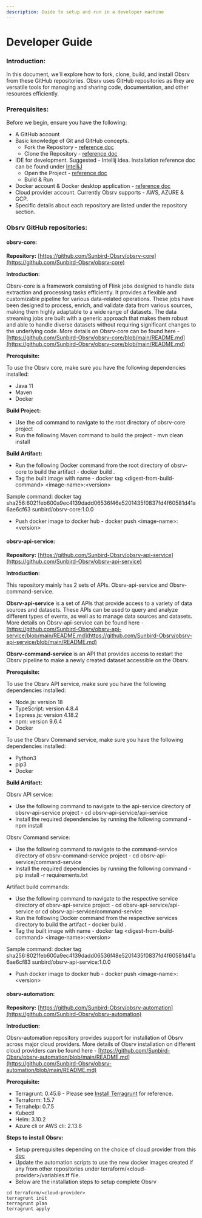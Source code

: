```yaml
---
description: Guide to setup and run in a developer machine
---
```


# Developer Guide

### Introduction: <a href="#id-5zntod7zxfl6" id="id-5zntod7zxfl6"></a>

In this document, we'll explore how to fork, clone, build, and install Obsrv from these GitHub repositories. Obsrv uses GitHub repositories as they are versatile tools for managing and sharing code, documentation, and other resources efficiently.

### Prerequisites: <a href="#lwdfmye9jg68" id="lwdfmye9jg68"></a>

Before we begin, ensure you have the following:

* A GitHub account
* Basic knowledge of Git and GitHub concepts.
  * Fork the Repository - [reference doc](https://docs.github.com/en/pull-requests/collaborating-with-pull-requests/working-with-forks/fork-a-repo)
  * Clone the Repository - [reference doc](https://docs.github.com/en/repositories/creating-and-managing-repositories/cloning-a-repository)
* IDE for development. Suggested - Intellij idea. Installation reference doc can be found under [IntelliJ](https://www.jetbrains.com/help/idea/installation-guide.html)
  * Open the Project - [reference doc](https://www.jetbrains.com/guide/java/tutorials/import-project/open-project/)
  * Build & Run
* Docker account & Docker desktop application - [reference doc](https://docs.docker.com/desktop/)
* Cloud provider account. Currently Obsrv supports - AWS, AZURE & GCP.
* Specific details about each repository are listed under the repository section.

### Obsrv GitHub repositories: <a href="#at5woe3fkmsh" id="at5woe3fkmsh"></a>

#### **obsrv-core:**

**Repository:** [https://github.com/Sunbird-Obsrv/obsrv-core](https://github.com/Sunbird-Obsrv/obsrv-core)

**Introduction:**

Obsrv-core is a framework consisting of Flink jobs designed to handle data extraction and processing tasks efficiently. It provides a flexible and customizable pipeline for various data-related operations. These jobs have been designed to process, enrich, and validate data from various sources, making them highly adaptable to a wide range of datasets. The data streaming jobs are built with a generic approach that makes them robust and able to handle diverse datasets without requiring significant changes to the underlying code. More details on Obsrv-core can be found here - [https://github.com/Sunbird-Obsrv/obsrv-core/blob/main/README.md](https://github.com/Sunbird-Obsrv/obsrv-core/blob/main/README.md)

**Prerequisite:**

To use the Obsrv core, make sure you have the following dependencies installed:

* Java 11
* Maven
* Docker

**Build Project:**

* Use the cd command to navigate to the root directory of obsrv-core project
* Run the following Maven command to build the project - ​​mvn clean install

**Build Artifact:**

* Run the following Docker command from the root directory of obsrv-core to build the artifact - ​​docker build .
* Tag the built image with name - docker tag \<digest-from-build-command> \<image-name>:\<version>

Sample command: docker tag sha256:6021feb600a9ec4139dadd06536f46e5201435f0837fd4f60581d41a6ae6cf63 sunbird/obsrv-core:1.0.0

* Push docker image to docker hub - docker push \<image-name>:\<version>

#### **obsrv-api-service:**

**Repository:** [https://github.com/Sunbird-Obsrv/obsrv-api-service](https://github.com/Sunbird-Obsrv/obsrv-api-service)

**Introduction:**

This repository mainly has 2 sets of APIs. Obsrv-api-service and Obsrv-command-service.

**Obsrv-api-service** is a set of APIs that provide access to a variety of data sources and datasets. These APIs can be used to query and analyze different types of events, as well as to manage data sources and datasets. More details on Obsrv-api-service can be found here - [https://github.com/Sunbird-Obsrv/obsrv-api-service/blob/main/README.md](https://github.com/Sunbird-Obsrv/obsrv-api-service/blob/main/README.md)

**Obsrv-command-service** is an API that provides access to restart the Obsrv pipeline to make a newly created dataset accessible on the Obsrv.

**Prerequisite:**

To use the Obsrv API service, make sure you have the following dependencies installed:

* Node.js: version 18
* TypeScript: version 4.8.4
* Express.js: version 4.18.2
* npm: version 9.6.4
* Docker

To use the Obsrv Command service, make sure you have the following dependencies installed:

* Python3
* pip3
* Docker

**Build Artifact:**

Obsrv API service:

* Use the following command to navigate to the api-service directory of obsrv-api-service project - cd obsrv-api-service/api-service
* Install the required dependencies by running the following command - npm install

Obsrv Command service:

* Use the following command to navigate to the command-service directory of obsrv-command-service project - cd obsrv-api-service/command-service
* Install the required dependencies by running the following command - pip install -r requirements.txt

Artifact build commands:

* Use the following command to navigate to the respective service directory of obsrv-api-service project - cd obsrv-api-service/api-service or cd obsrv-api-service/command-service
* Run the following Docker command from the respective services directory to build the artifact - ​​docker build .
* Tag the built image with name - docker tag \<digest-from-build-command> \<image-name>:\<version>

Sample command: docker tag sha256:8021feb600a9ec4139dadd06536f48e5201435f0837fd4f60581d41a6ae6cf83 sunbird/obsrv-api-service:1.0.0

* Push docker image to docker hub - docker push \<image-name>:\<version>

#### **obsrv-automation:**

**Repository:** [https://github.com/Sunbird-Obsrv/obsrv-automation](https://github.com/Sunbird-Obsrv/obsrv-automation)

**Introduction:**

Obsrv-automation repository provides support for installation of Obsrv across major cloud providers. More details of Obsrv installation on different cloud providers can be found here - [https://github.com/Sunbird-Obsrv/obsrv-automation/blob/main/README.md](https://github.com/Sunbird-Obsrv/obsrv-automation/blob/main/README.md)

**Prerequisite:**

* Terragrunt: 0.45.6 - Please see [Install Terragrunt](https://terragrunt.gruntwork.io/docs/getting-started/install/) for reference.
* Terraform: 1.5.7
* Terrahelp: 0.7.5
* Kubectl
* Helm: 3.10.2
* Azure cli or AWS cli: 2.13.8

**Steps to install Obsrv:**

* Setup prerequisites depending on the choice of cloud provider from this [doc](https://github.com/Sunbird-Obsrv/obsrv-automation/blob/main/README.md)
* Update the automation scripts to use the new docker images created if any from other repositories under terraform/\<cloud-provider>/variables.tf file.
* Below are the installation steps to setup complete Obsrv

```
cd terraform/<cloud-provider>
terragrunt init
terragrunt plan
terragrunt apply
```
